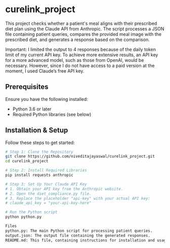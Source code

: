 # curelink_project


This project checks whether a patient's meal aligns with their prescribed diet plan using the Claude API from Anthropic. The script processes a JSON file containing patient queries, compares the provided meal image with the prescribed diet, and generates a response based on the comparison.

Important:
I limited the output to 4 responses because of the daily token limit of my current API key. To achieve more extensive results, an API key for a more advanced model, such as those from OpenAI, would be necessary. However, since I do not have access to a paid version at the moment, I used Claude’s free API key.

## Prerequisites

Ensure you have the following installed:

- Python 3.6 or later
- Required Python libraries (see below)

## Installation & Setup

Follow these steps to get started:

```bash
# Step 1: Clone the Repository
git clone https://github.com/niveditajayaswal/curelink_project.git
cd curelink_project

# Step 2: Install Required Libraries
pip install requests anthropic

# Step 3: Set Up Your Claude API Key
# 1. Obtain your API key from the Anthropic website.
# 2. Open the diet_compliance.py file.
# 3. Replace the placeholder "api-key" with your actual API key:
# claude_api_key = "your-api-key-here"

# Run the Python script
python python.py

Files
python.py: The main Python script for processing patient queries.
output.json: The output file containing the generated responses.
README.md: This file, containing instructions for installation and usage.
